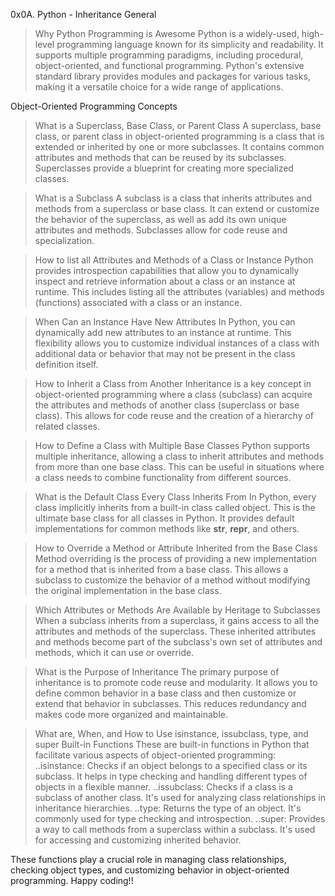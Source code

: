 0x0A. Python - Inheritance
General
>Why Python Programming is Awesome
Python is a widely-used, high-level programming language known for its simplicity and readability. It supports multiple programming paradigms, including procedural, object-oriented, and functional programming. Python's extensive standard library provides modules and packages for various tasks, making it a versatile choice for a wide range of applications.

Object-Oriented Programming Concepts
>What is a Superclass, Base Class, or Parent Class
A superclass, base class, or parent class in object-oriented programming is a class that is extended or inherited by one or more subclasses. It contains common attributes and methods that can be reused by its subclasses. Superclasses provide a blueprint for creating more specialized classes.

>What is a Subclass
A subclass is a class that inherits attributes and methods from a superclass or base class. It can extend or customize the behavior of the superclass, as well as add its own unique attributes and methods. Subclasses allow for code reuse and specialization.

>How to list all Attributes and Methods of a Class or Instance
Python provides introspection capabilities that allow you to dynamically inspect and retrieve information about a class or an instance at runtime. This includes listing all the attributes (variables) and methods (functions) associated with a class or an instance.

>When Can an Instance Have New Attributes
In Python, you can dynamically add new attributes to an instance at runtime. This flexibility allows you to customize individual instances of a class with additional data or behavior that may not be present in the class definition itself.

>How to Inherit a Class from Another
Inheritance is a key concept in object-oriented programming where a class (subclass) can acquire the attributes and methods of another class (superclass or base class). This allows for code reuse and the creation of a hierarchy of related classes.

>How to Define a Class with Multiple Base Classes
Python supports multiple inheritance, allowing a class to inherit attributes and methods from more than one base class. This can be useful in situations where a class needs to combine functionality from different sources.

>What is the Default Class Every Class Inherits From
In Python, every class implicitly inherits from a built-in class called object. This is the ultimate base class for all classes in Python. It provides default implementations for common methods like __str__, __repr__, and others.

>How to Override a Method or Attribute Inherited from the Base Class
Method overriding is the process of providing a new implementation for a method that is inherited from a base class. This allows a subclass to customize the behavior of a method without modifying the original implementation in the base class.

>Which Attributes or Methods Are Available by Heritage to Subclasses
When a subclass inherits from a superclass, it gains access to all the attributes and methods of the superclass. These inherited attributes and methods become part of the subclass's own set of attributes and methods, which it can use or override.

>What is the Purpose of Inheritance
The primary purpose of inheritance is to promote code reuse and modularity. It allows you to define common behavior in a base class and then customize or extend that behavior in subclasses. This reduces redundancy and makes code more organized and maintainable.

>What are, When, and How to Use isinstance, issubclass, type, and super Built-in Functions
These are built-in functions in Python that facilitate various aspects of object-oriented programming:
..isinstance: Checks if an object belongs to a specified class or its subclass. It helps in type checking and handling different types of objects in a flexible manner.
..issubclass: Checks if a class is a subclass of another class. It's used for analyzing class relationships in inheritance hierarchies.
..type: Returns the type of an object. It's commonly used for type checking and introspection.
..super: Provides a way to call methods from a superclass within a subclass. It's used for accessing and customizing inherited behavior.

These functions play a crucial role in managing class relationships, checking object types, and customizing behavior in object-oriented programming.
Happy coding!!



